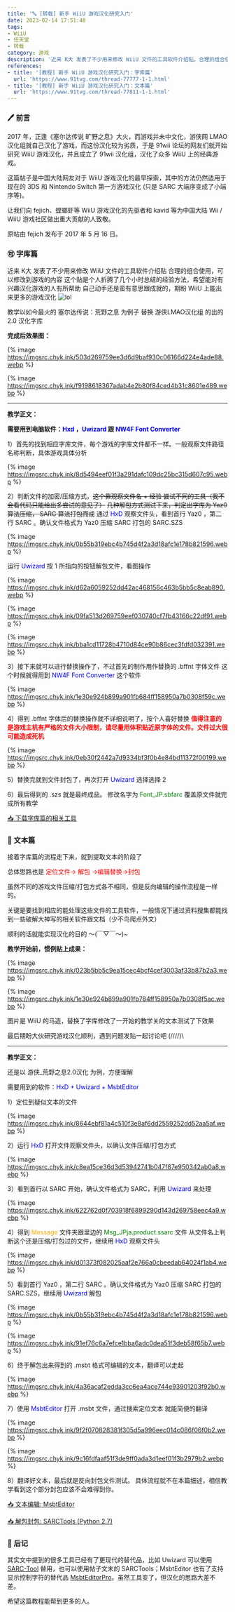 ```yaml
---
title: '🔤 [转载] 新手 WiiU 游戏汉化研究入门'
date: 2023-02-14 17:51:48
tags:
- WiiU
- 任天堂
- 转载
category: 游戏
description: '近来 K大 发表了不少用来修改 WiiU 文件的工具软件介绍贴，合理的组合使用，可以修改到游戏的内容。这个贴是个人折腾了几个小时总结的经验方法，希望能对有兴趣汉化游戏的人有所帮助。自己动手还是蛮有意思跟成就的，期盼 WiiU 上能出来更多的游戏汉化 😄'
references:
- title: '[教程] 新手 WiiU 游戏汉化研究入门：字库篇'
  url: 'https://www.91tvg.com/thread-77777-1-1.html'
- title: '[教程] 新手 WiiU 游戏汉化研究入门：文本篇'
  url: 'https://www.91tvg.com/thread-77811-1-1.html'
---
```


### 🖊️ 前言

2017 年，正逢《塞尔达传说 旷野之息》大火，而游戏并未中文化，游侠网 LMAO 汉化组就自己汉化了游戏，而这份汉化较为劣质，于是 91wii 论坛的网友们就开始研究 WiiU 游戏汉化，并且成立了 91wii 汉化组，汉化了众多 WiiU 上的经典游戏。

这篇帖子是中国大陆网友对于 WiiU 游戏汉化的最早探索，其中的方法仍然适用于现在的 3DS 和 Nintendo Switch 第一方游戏汉化 (只是 SARC 大端序变成了小端序等)。

让我们向 fejich、螳螂虾等 WiiU 游戏汉化的先驱者和 kavid 等为中国大陆 Wii / WiiU 游戏社区做出重大贡献的人致敬。

原帖由 fejich 发布于 2017 年 5 月 16 日。

### 🉑 字库篇

近来 K大 发表了不少用来修改 WiiU 文件的工具软件介绍贴
 合理的组合使用，可以修改到游戏的内容
 这个贴是个人折腾了几个小时总结的经验方法，希望能对有兴趣汉化游戏的人有所帮助
 自己动手还是蛮有意思跟成就的，期盼 WiiU 上能出来更多的游戏汉化 ![lol](/static/lol.gif)

 教学以如今最火的 塞尔达传说：荒野之息 为例子
 替换 游侠LMAO汉化组 的出的 2.0 汉化字库

**完成后效果图：**

{% image https://imgsrc.chyk.ink/503d269759ee3d6d9baf930c06166d224e4ade88.webp %}

{% image https://imgsrc.chyk.ink/f9198618367adab4e2b80f84ced4b31c8601e489.webp %}

---

**教学正文：**

**需要用到电脑软件：<font color="blue">Hxd</font> ，<font color="blue">Uwizard</font> 跟 <font color="blue">NW4F Font Converter</font>**

 1）首先的找到相应字库文件，每个游戏的字库文件都不一样。一般观察文件路径名称判断，具体游戏具体分析

{% image https://imgsrc.chyk.ink/8d5494eef01f3a291dafc109dc25bc315d607c95.webp %}

 2）判断文件的加密/压缩方式，~~这个靠观察文件名 + 经验 尝试不同的工具（我不会看代码只能给出多尝试的意见了）~~
 ~~几种解包方式测试下来，判定出字库为 Yaz0 算法压缩， SARC 算法打包而成~~
 通过 <font color="blue">HxD</font> 观察文件头，看到首行 Yaz0 ，第二行 SARC 。确认文件格式为 Yaz0 压缩 SARC 打包的 SARC.SZS

{% image https://imgsrc.chyk.ink/0b55b319ebc4b745d4f2a3d18afc1e178b821596.webp %}

 运行 <font color="blue">Uwizard</font> 按 1 所指向的按钮解包文件，看图操作

{% image https://imgsrc.chyk.ink/d62a6059252dd42ac468156c463b5bb5c8eab890.webp %}

{% image https://imgsrc.chyk.ink/09fa513d269759eef030740cf7fb43166c22df91.webp %}

{% image https://imgsrc.chyk.ink/bba1cd11728b4710d84ce90b86cec3fdfd032391.webp %}

 3）接下来就可以进行替换操作了，不过首先的制作用作替换的 .bffnt 字体文件
    这个时候就得用到 <font color="blue">NW4F Font Converter</font> 这个软件

{% image https://imgsrc.chyk.ink/1e30e924b899a901fb684ff158950a7b0308f59c.webp %}

 4）得到 .bffnt 字体后的替换操作就不详细说明了，按个人喜好替换
   **<font color="red">值得注意的是游戏主机有严格的文件大小限制，请尽量用体积贴近原字体的文件。文件过大很可能造成死机</font>**

{% image https://imgsrc.chyk.ink/0eb30f2442a7d9334bf3f0b4e84bd11372f00199.webp %}

 5）替换完就到文件封包了，再次打开 <font color="blue">Uwizard</font> 选择选择 2

 6）最后得到的 .szs 就是最终成品。
    修改名字为 <font color="green">Font_JP.sbfarc</font> 覆盖原文件就完成所有教学

[📥 下载字库篇的相关工具](https://file.chyk.ink/OneDrive/%E6%A8%A1%E6%8B%9F%E5%99%A8%E6%B8%B8%E6%88%8F/WiiU/WiiU%E7%9B%B8%E5%85%B3%E5%B7%A5%E5%85%B7/Uwizard%20NW4F%20Font%20Converter.zip)

### 🔡 文本篇

 接着字库篇的流程走下来，就到提取文本的阶段了


 总体思路也是 <font color="red">定位文件→ 解包 →编辑替换→封包 </font>


 虽然不同的游戏文件压缩/打包方式各不相同，但是反向编辑的操作流程是一样的。


 关键是要找到相应的能处理这些文件的工具软件，一般情况下通过资料搜集都能找到一些破解大神写的相关软件跟文档（少不鸟爬点外文）

 顺利的话就能实现汉化的目的 ～(￣▽￣～)~

 **教学开始前，惯例贴上成果：**

{% image https://imgsrc.chyk.ink/023b5bb5c9ea15cec4bcf4cef3003af33b87b2a3.webp %}

{% image https://imgsrc.chyk.ink/1e30e924b899a901fb784ff158950a7b0308f5ac.webp %}


 图片是 WiiU 的马造，替换了字库修改了一开始的教学关的文本测试了下效果

 最后期盼大伙研究游戏汉化顺利，遇到问题发贴一起讨论吧 \(////)\

---

 **教学正文：**


 还是以 游侠_荒野之息2.0汉化 为例，方便理解

 需要用到的软件：<font color="blue">HxD + Uwizard + MsbtEditor</font>

 1）定位到疑似文本的文件

{% image https://imgsrc.chyk.ink/8644ebf81a4c510f3e8af6dd2559252dd52aa5af.webp %}

 2）运行 <font color="blue">HxD</font> 打开文件观察文件头，以确认文件压缩/打包方式

{% image https://imgsrc.chyk.ink/c8ea15ce36d3d53942741b047f87e950342ab0a8.webp %}

 3）看到首行以 SARC 开始，确认文件格式为 SARC，利用 <font color="blue">Uwizard</font> 来处理

{% image https://imgsrc.chyk.ink/622762d0f703918f6899290d143d269758eec4a9.webp %}

 4）得到 <font color="orange">Message</font> 文件夹跟里边的 <font color="green">Msg_JPja.product.ssarc</font> 文件
    从文件名上判断这个还是压缩/打包过的文件，继续用 <font color="blue">HxD</font> 观察文件头

{% image https://imgsrc.chyk.ink/d01373f082025aaf2e766a0cbeedab64024f1ab4.webp %}

 5）看到首行 Yaz0 ，第二行 SARC 。确认文件格式为 Yaz0 压缩 SARC 打包的 SARC.SZS，继续用 <font color="blue">Uwizard</font> 解包

{% image https://imgsrc.chyk.ink/0b55b319ebc4b745d4f2a3d18afc1e178b821596.webp %}

{% image https://imgsrc.chyk.ink/91ef76c6a7efce1bba6adc0dea51f3deb58f65b7.webp %}

 6）终于解包出来得到的 .msbt 格式可编辑的文本，翻译可以走起

{% image https://imgsrc.chyk.ink/4a36acaf2edda3cc6ea4ace744e93901203f92b0.webp %}

 7）使用 <font color="blue">MsbtEditor</font> 打开 .msbt 文件，通过搜索定位文本
      就能简便的翻译

{% image https://imgsrc.chyk.ink/9f2f070828381f305d5a996eec014c086f06f0b2.webp %}

{% image https://imgsrc.chyk.ink/9c16fdfaaf51f3de9ff0ada3d1eef01f3b2979b2.webp %}

 8）翻译好文本，最后就是反向封包文件测试。
     具体流程就不在本篇细述，相信教学看到这个部分封包应该不会难得到你。

[📥 文本编辑: MsbtEditor](https://file.chyk.ink/OneDrive/%E6%A8%A1%E6%8B%9F%E5%99%A8%E6%B8%B8%E6%88%8F/WiiU/WiiU%E7%9B%B8%E5%85%B3%E5%B7%A5%E5%85%B7/MsbtEditor.zip)

[📥 解包封包: SARCTools (Python 2.7)](https://file.chyk.ink/OneDrive/%E6%A8%A1%E6%8B%9F%E5%99%A8%E6%B8%B8%E6%88%8F/WiiU/WiiU%E7%9B%B8%E5%85%B3%E5%B7%A5%E5%85%B7/%5B%E8%A7%A3%E5%8C%85%E5%B0%81%E5%8C%85%5DSARCTools%20%28Python2.7%29.zip)

### 📝 后记

其实文中提到的很多工具已经有了更现代的替代品，比如 Uwizard 可以使用 [SARC-Tool](https://github.com/aboood40091/SARC-Tool) 替用，也可以使用帖子文末的 SARCTools；MsbtEditor 也有了支持显示控制字符的替代品 [MsbtEditorPro](https://github.com/KinTamashii/MSBTEditorPro)。虽然工具变了，但汉化的思路大差不差。

希望这篇教程能帮到更多的人。
